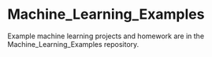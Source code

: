 # Machine_Learning_Examples


Example machine learning projects and homework are in the Machine_Learning_Examples repository.

